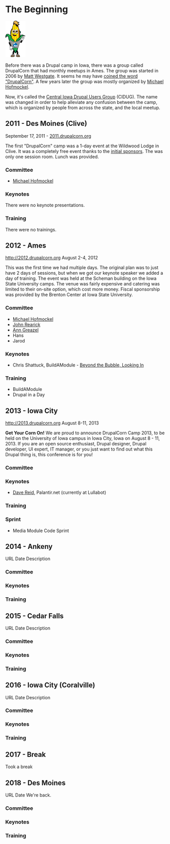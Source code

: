 # The Beginning
![Old DrupalCorn Logo](../img/drupalcornguy.png)

Before there was a Drupal camp in Iowa, there was a group called DrupalCorn that had monthly meetups in Ames. The group was started in 2006 by [Matt Westgate](https://www.drupal.org/user/2275). It seems he may have [coined the word "DrupalCorn"](https://groups.drupal.org/node/1814). A few years later the group was mostly organized by [Michael Hofmockel](https://www.drupal.org/user/20694).

 Now, it's called the [Central Iowa Drupal Users Group](https://groups.drupal.org/iowa) (CIDUG). The name was changed in order to help alleviate any confusion between the camp, which is organized by people from across the state, and the local meetup.
## 2011 - Des Moines (Clive)
September 17, 2011 - [2011.drupalcorn.org](http://2011.drupalcorn.org)

The first "DrupalCorn" camp was a 1-day event at the Wildwood Lodge in Clive. It was a completely free event thanks to the [initial sponsors](http://2011.drupalcorn.org/archive/2011/sponsors.html). The was only one session room. Lunch was provided.

### Committee
 - [Michael Hofmockel](https://www.drupal.org/user/20694)

### Keynotes
There were no keynote presentations.

### Training
There were no trainings.

## 2012 - Ames
http://2012.drupalcorn.org
August 2-4, 2012

This was the first time we had multiple days. The original plan was to just have 2 days of sessions, but when we got our keynote speaker we added a day of training. The event was held at the Scheman building on the Iowa State University camps. The venue was fairly expensive and catering was limited to their on-site option, which cost more money. Fiscal sponsorship was provided by the Brenton Center at Iowa State University.

### Committee
- [Michael Hofmockel](https://www.drupal.org/user/20694)
- [John Rearick](https://www.druapl.org/u/jrearick)
- [Ann Greazel](#)
- Hans
- Jarod

### Keynotes
- Chris Shattuck, BuildAModule - [Beyond the Bubble, Looking In](http://2012.drupalcorn.org/archive/2012/content/keynote-chris-shattuck-palmer-room.html)

### Training
- BuildAModule
- Drupal in a Day

## 2013 - Iowa City
http://2013.drupalcorn.org
August 8-11, 2013

**Get Your Corn On!**
We are proud to announce DrupalCorn Camp 2013, to be held on the University of Iowa campus in Iowa City, Iowa on August 8 - 11, 2013.  If you are an open source enthusiast, Drupal designer, Drupal developer, UI expert, IT manager, or you just want to find out what this Drupal thing is, this conference is for you!

### Committee
### Keynotes
- [Dave Reid](https://www.drupal.org/u/dave-reid), Palantir.net (currently at Lullabot)
### Training
### Sprint
- Media Module Code Sprint

## 2014 - Ankeny
URL
Date
Description

### Committee
### Keynotes
### Training

## 2015 - Cedar Falls
URL
Date
Description

### Committee
### Keynotes
### Training

## 2016 - Iowa City (Coralville)
URL
Date
Description

### Committee
### Keynotes
### Training

## 2017 - Break

Took a break
## 2018 - Des Moines
URL
Date
We're back.

### Committee
### Keynotes
### Training

